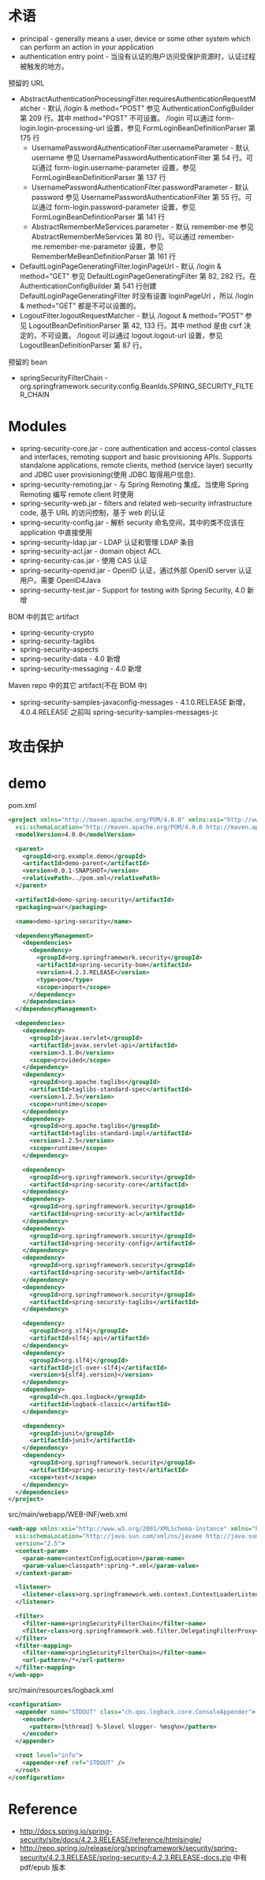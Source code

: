 # 术语
- principal - generally means a user, device or some other system which can perform an action in your application
- authentication entry point - 当没有认证的用户访问受保护资源时，认证过程被触发的地方。


预留的 URL
- AbstractAuthenticationProcessingFilter.requiresAuthenticationRequestMatcher - 默认 /login & method="POST" 参见 AuthenticationConfigBuilder 第 209 行。其中 method="POST" 不可设置。 /login 可以通过 form-login.login-processing-url 设置，参见 FormLoginBeanDefinitionParser 第 175 行
  - UsernamePasswordAuthenticationFilter.usernameParameter - 默认 username 参见 UsernamePasswordAuthenticationFilter 第 54 行。可以通过 form-login.username-parameter 设置，参见 FormLoginBeanDefinitionParser 第 137 行
  - UsernamePasswordAuthenticationFilter.passwordParameter - 默认 password 参见 UsernamePasswordAuthenticationFilter 第 55 行。可以通过 form-login.password-parameter 设置，参见 FormLoginBeanDefinitionParser 第 141 行
  - AbstractRememberMeServices.parameter - 默认 remember-me 参见 AbstractRememberMeServices 第 80 行。可以通过 remember-me.remember-me-parameter 设置，参见 RememberMeBeanDefinitionParser 第 161 行
- DefaultLoginPageGeneratingFilter.loginPageUrl - 默认 /login & method="GET" 参见 DefaultLoginPageGeneratingFilter 第 82, 282 行。在 AuthenticationConfigBuilder 第 541 行创建 DefaultLoginPageGeneratingFilter 时没有设置 loginPageUrl ，所以 /login & method="GET" 都是不可以设置的。
- LogoutFilter.logoutRequestMatcher - 默认 /logout & method="POST" 参见 LogoutBeanDefinitionParser 第 42, 133 行。其中 method 是由 csrf 决定的，不可设置。 /logout 可以通过 logout.logout-url 设置，参见 LogoutBeanDefinitionParser 第 87 行。


预留的 bean
- springSecurityFilterChain - org.springframework.security.config.BeanIds.SPRING_SECURITY_FILTER_CHAIN


# Modules
- spring-security-core.jar - core authentication and access-contol classes and interfaces, remoting support and basic provisioning APIs. Supports standalone applications, remote clients, method (service layer) security and JDBC user provisioning(使用 JDBC 取得用户信息).
- spring-security-remoting.jar - 与 Spring Remoting 集成。当使用 Spring Remoting 编写 remote client 时使用
- spring-security-web.jar - filters and related web-security infrastructure code, 基于 URL 的访问控制，基于 web 的认证
- spring-security-config.jar - 解析 security 命名空间，其中的类不应该在 application 中直接使用
- spring-security-ldap.jar - LDAP 认证和管理 LDAP 条目
- spring-security-acl.jar - domain object ACL
- spring-security-cas.jar - 使用 CAS 认证
- spring-security-openid.jar - OpenID 认证，通过外部 OpenID server 认证用户。需要 OpenID4Java
- spring-security-test.jar - Support for testing with Spring Security, 4.0 新增


BOM 中的其它 artifact
- spring-security-crypto
- spring-security-taglibs
- spring-security-aspects
- spring-security-data - 4.0 新增
- spring-security-messaging - 4.0 新增


Maven repo 中的其它 artifact(不在 BOM 中)
- spring-security-samples-javaconfig-messages - 4.1.0.RELEASE 新增， 4.0.4.RELEASE 之前叫 spring-security-samples-messages-jc


# 攻击保护


# demo
pom.xml
```xml
<project xmlns="http://maven.apache.org/POM/4.0.0" xmlns:xsi="http://www.w3.org/2001/XMLSchema-instance"
  xsi:schemaLocation="http://maven.apache.org/POM/4.0.0 http://maven.apache.org/xsd/maven-4.0.0.xsd">
  <modelVersion>4.0.0</modelVersion>

  <parent>
    <groupId>org.example.demo</groupId>
    <artifactId>demo-parent</artifactId>
    <version>0.0.1-SNAPSHOT</version>
    <relativePath>../pom.xml</relativePath>
  </parent>

  <artifactId>demo-spring-security</artifactId>
  <packaging>war</packaging>

  <name>demo-spring-security</name>

  <dependencyManagement>
    <dependencies>
      <dependency>
        <groupId>org.springframework.security</groupId>
        <artifactId>spring-security-bom</artifactId>
        <version>4.2.3.RELEASE</version>
        <type>pom</type>
        <scope>import</scope>
      </dependency>
    </dependencies>
  </dependencyManagement>

  <dependencies>
    <dependency>
      <groupId>javax.servlet</groupId>
      <artifactId>javax.servlet-api</artifactId>
      <version>3.1.0</version>
      <scope>provided</scope>
    </dependency>
    <dependency>
      <groupId>org.apache.taglibs</groupId>
      <artifactId>taglibs-standard-spec</artifactId>
      <version>1.2.5</version>
      <scope>runtime</scope>
    </dependency>
    <dependency>
      <groupId>org.apache.taglibs</groupId>
      <artifactId>taglibs-standard-impl</artifactId>
      <version>1.2.5</version>
      <scope>runtime</scope>
    </dependency>

    <dependency>
      <groupId>org.springframework.security</groupId>
      <artifactId>spring-security-core</artifactId>
    </dependency>
    <dependency>
      <groupId>org.springframework.security</groupId>
      <artifactId>spring-security-acl</artifactId>
    </dependency>
    <dependency>
      <groupId>org.springframework.security</groupId>
      <artifactId>spring-security-config</artifactId>
    </dependency>
    <dependency>
      <groupId>org.springframework.security</groupId>
      <artifactId>spring-security-web</artifactId>
    </dependency>
    <dependency>
      <groupId>org.springframework.security</groupId>
      <artifactId>spring-security-taglibs</artifactId>
    </dependency>

    <dependency>
      <groupId>org.slf4j</groupId>
      <artifactId>slf4j-api</artifactId>
    </dependency>
    <dependency>
      <groupId>org.slf4j</groupId>
      <artifactId>jcl-over-slf4j</artifactId>
      <version>${slf4j.version}</version>
    </dependency>
    <dependency>
      <groupId>ch.qos.logback</groupId>
      <artifactId>logback-classic</artifactId>
    </dependency>

    <dependency>
      <groupId>junit</groupId>
      <artifactId>junit</artifactId>
    </dependency>
    <dependency>
      <groupId>org.springframework.security</groupId>
      <artifactId>spring-security-test</artifactId>
      <scope>test</scope>
    </dependency>
  </dependencies>
</project>
```


src/main/webapp/WEB-INF/web.xml
```xml
<web-app xmlns:xsi="http://www.w3.org/2001/XMLSchema-instance" xmlns="http://java.sun.com/xml/ns/javaee"
  xsi:schemaLocation="http://java.sun.com/xml/ns/javaee http://java.sun.com/xml/ns/javaee/web-app_2_5.xsd" id="WebApp_ID"
  version="2.5">
  <context-param>
    <param-name>contextConfigLocation</param-name>
    <param-value>classpath*:spring-*.xml</param-value>
  </context-param>

  <listener>
    <listener-class>org.springframework.web.context.ContextLoaderListener</listener-class>
  </listener>

  <filter>
    <filter-name>springSecurityFilterChain</filter-name>
    <filter-class>org.springframework.web.filter.DelegatingFilterProxy</filter-class>
  </filter>
  <filter-mapping>
    <filter-name>springSecurityFilterChain</filter-name>
    <url-pattern>/*</url-pattern>
  </filter-mapping>
</web-app>
```


src/main/resources/logback.xml
```xml
<configuration>
  <appender name="STDOUT" class="ch.qos.logback.core.ConsoleAppender">
    <encoder>
      <pattern>[%thread] %-5level %logger- %msg%n</pattern>
    </encoder>
  </appender>

  <root level="info">
    <appender-ref ref="STDOUT" />
  </root>
</configuration>
```


# Reference
- http://docs.spring.io/spring-security/site/docs/4.2.3.RELEASE/reference/htmlsingle/
- http://repo.spring.io/release/org/springframework/security/spring-security/4.2.3.RELEASE/spring-security-4.2.3.RELEASE-docs.zip 中有 pdf/epub 版本
